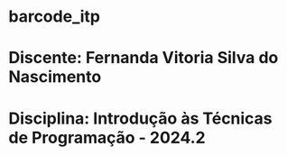 # barcode_itp
# Discente: Fernanda Vitoria Silva do Nascimento
# Disciplina: Introdução às Técnicas de Programação - 2024.2